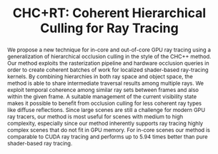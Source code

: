 ---
layout: publication
code: 2015-EG-chc+rt
title: "CHC+RT: Coherent Hierarchical Culling for Ray Tracing"
authors: Oliver Mattausch, Jiri Bittner, Alberto Jaspe-Villanueva, Enrico Gobbetti, Michael Wimmer, and Renato Pajarola
year: 2015
type: Journal Paper
conference: EuroGraphics 2015
journal: "Computer Graphics Forum"
pub-data: "34(2): 537-548, 2015"
abstract: "We propose a new technique for in-core and out-of-core GPU ray tracing using a generalization of hierarchical occlusion culling in the style of the CHC++ method. Our method exploits the rasterization pipeline and hardware occlusion queries in order to create coherent batches of work for localized shader-based ray-tracing kernels. By combining hierarchies in both ray space and object space, the method is able to share intermediate traversal results among multiple rays. We exploit temporal coherence among similar ray sets between frames and also within the given frame. A suitable management of the current visibility state makes it possible to benefit from occlusion culling for less coherent ray types like diffuse reflections. Since large scenes are still a challenge for modern GPU ray tracers, our method is most useful for scenes with medium to high complexity, especially since our method inherently supports ray tracing highly complex scenes that do not fit in GPU memory. For in-core scenes our method is comparable to CUDA ray tracing and performs up to 5.94 times better than pure shader-based ray tracing."
projects: 
 - Massive models
doi: 10.1111/cgf.12582
links:
 - {name: CRS4 Website, url: "http://vic.crs4.it/vic/cgi-bin/bib-page.cgi?id=%27Mattausch:2015:CCH%27"}
youtube: 4Ma920yhVHE
bibtex: "@Article{Mattausch:2015:CCH,\n
    author = {Oliver Mattausch and Jiri Bittner and Alberto Jaspe-Villanueva and Enrico Gobbetti and Michael Wimmer and Renato Pajarola},\n
    title = {{CHC+RT}: Coherent Hierarchical Culling for Ray Tracing},\n
    journal = {Computer Graphics Forum},\n
    volume = {34},\n
    number = {2},\n
    pages = {537--548},\n
    year = {2015},\n
    note = {Proc. Eurographics 2015},\n
    url = {http://vic.crs4.it/vic/cgi-bin/bib-page.cgi?id='Mattausch:2015:CCH'},\n
}"

---